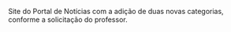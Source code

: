 Site do Portal de Notícias com a adição de duas novas categorias, conforme a solicitação do professor.
